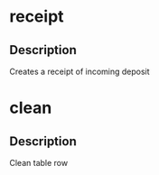 <h1 class="contract">receipt</h1>

## Description

Creates a receipt of incoming deposit

<h1 class="contract">clean</h1>

## Description

Clean table row
